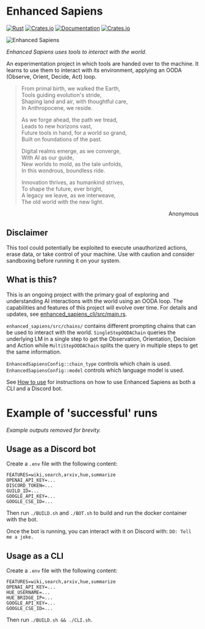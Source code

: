 
# Enhanced Sapiens

[![Rust](https://github.com/IsNullOrWhiteSpace/enhanced_sapiens/actions/workflows/rust.yml/badge.svg)](https://github.com/IsNullOrWhiteSpace/enhanced_sapiens/actions/workflows/rust.yml)
[![Crates.io](https://img.shields.io/crates/v/enhanced_sapiens)](https://crates.io/crates/enhanced_sapiens)
[![Documentation](https://docs.rs/enhanced_sapiens/badge.svg)](https://docs.rs/enhanced_sapiens)
[![Crates.io](https://img.shields.io/crates/l/enhanced_sapiens)](Cargo.toml)

![Enhanced Sapiens](docs/enhanced_sapiens.png)

*Enhanced Sapiens uses tools to interact with the world.*

An experimentation project in which tools are handed over to the machine. It learns to use them to interact with its environment, applying an OODA (Observe, Orient, Decide, Act) loop.

> From primal birth, we walked the Earth, <br>
> Tools guiding evolution's stride, <br>
> Shaping land and air, with thoughtful care, <br>
> In Anthropocene, we reside. <br>
>
> As we forge ahead, the path we tread, <br>
> Leads to new horizons vast, <br>
> Future tools in hand, for a world so grand, <br>
> Built on foundations of the past. <br>
>
> Digital realms emerge, as we converge, <br>
> With AI as our guide, <br>
> New worlds to mold, as the tale unfolds, <br>
> In this wondrous, boundless ride. <br>
>
> Innovation thrives, as humankind strives, <br>
> To shape the future, ever bright, <br>
> A legacy we leave, as we interweave, <br>
> The old world with the new light. <br>

<p style="text-align: right">Anonymous</p>

## Disclaimer

This tool could potentially be exploited to execute unauthorized actions, erase data, or take control of your machine. Use with caution and consider sandboxing before running it on your system.

## What is this?

This is an ongoing project with the primary goal of exploring and understanding AI interactions with the world using an OODA loop. The capabilities and features of this project will evolve over time. For details and updates, see [enhanced_sapiens_cli/src/main.rs](enhanced_sapiens_cli/src/main.rs).


`enhanced_sapiens/src/chains/` contains different prompting chains that can be used to interact with the world.
`SingleStepOODAChain` queries the underlying LM in a single step to get the Observation, Orientation, Decision and Action while
`MultiStepOODAChain` splits the query in multiple steps to get the same information. 

`EnhancedSapiensConfig::chain_type` controls which chain is used. `EnhancedSapiensConfig::model` controls which language model is used.


See [How to use](#how-to-use) for instructions on how to use Enhanced Sapiens as both a CLI and a Discord bot.

# Example of 'successful' runs

*Example outputs removed for brevity.*

## Usage as a Discord bot

Create a `.env` file with the following content: 
```
FEATURES=wiki,search,arxiv,hue,summarize
OPENAI_API_KEY=...
DISCORD_TOKEN=...
GUILD_ID=...
GOOGLE_API_KEY=...
GOOGLE_CSE_ID=...
```

Then run ```./BUILD.sh``` and ```./BOT.sh``` to build and run the docker container with the bot. 

Once the bot is running, you can interact with it on Discord with: `DO: Tell me a joke.`

## Usage as a CLI

Create a `.env` file with the following content: 
```
FEATURES=wiki,search,arxiv,hue,summarize
OPENAI_API_KEY=...
HUE_USERNAME=...
HUE_BRIDGE_IP=...
GOOGLE_API_KEY=...
GOOGLE_CSE_ID=...
```

Then run `./BUILD.sh && ./CLI.sh`.